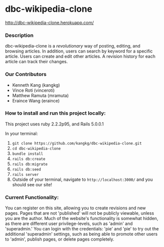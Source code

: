 # dbc-wikipedia-clone

http://dbc-wikipedia-clone.herokuapp.com/


### Description
dbc-wikipedia-clone is a *revolutionary* way of posting, editing, and browsing articles. In addition, users can search by keyword for a specific article.
Users can create and edit other articles. A revision history for each article can track their changes.


### Our Contributors

* Kenneth Kang (kangkg)
* Vince Roti (vinceroti)
* Matthew Ramuta (mramuta)
* Eraince Wang (eraince)


### How to install and run this project locally:

This project uses ruby 2.2.2p95, and Rails 5.0.0.1

In your terminal:

1. `git clone https://github.com/kangkg/dbc-wikipedia-clone.git`
2. `cd dbc-wikipedia-clone`
3. `bundle install`
4. `rails db:create`
5. `rails db:migrate`
6. `rails db:seed`
7. `rails server`
8. Outside of your terminal, navigate to `http://localhost:3000/` and you should see our site!


### Current Functionality:

You can register on this site, allowing you to create revisions and new pages. Pages that are not 'published' will not be publicly viewable, unless you are the author. Much of the website's functionality is somewhat hidden, as there are different user privilege-levels, such as 'admin' and 'superadmin.' You can login with the credentials: 'pie' and 'pie' to try out the additional 'superadmin' settings, such as being able to promote other users to 'admin', publish pages, or delete pages completely. 
